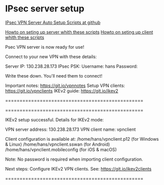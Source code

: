 # IPsec server setup


[IPsec VPN Server Auto Setup Scripts at github](https://github.com/hwdsl2/setup-ipsec-vpn)

[Howto on seting up server whith these scripts](https://www.tecmint.com/create-own-ipsec-vpn-server-in-linux/)
[Howto on seting up client whith these scripts](https://www.tecmint.com/setup-l2tp-ipsec-vpn-client-in-linux/)

Psec VPN server is now ready for use!

Connect to your new VPN with these details:

Server IP: 130.238.28.173
IPsec PSK: 
Username: hans
Password: 

Write these down. You'll need them to connect!

Important notes:   https://git.io/vpnnotes
Setup VPN clients: https://git.io/vpnclients
IKEv2 guide:       https://git.io/ikev2

================================================

================================================

IKEv2 setup successful. Details for IKEv2 mode:

VPN server address: 130.238.28.173
VPN client name: vpnclient

Client configuration is available at:
/home/hans/vpnclient.p12 (for Windows & Linux)
/home/hans/vpnclient.sswan (for Android)
/home/hans/vpnclient.mobileconfig (for iOS & macOS)

Note: No password is required when importing
client configuration.

Next steps: Configure IKEv2 VPN clients. See:
https://git.io/ikev2clients

================================================
